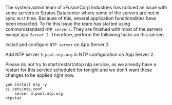 The system admin team of xFusionCorp Industries has noticed an issue with some servers in Stratos Datacenter where some of the servers are not in sync w.r.t time. Because of this, several application functionalities have been impacted. To fix this issue the team has started using common/standard ```NTP servers```. They are finished with most of the servers except ```App Server 2```. Therefore, perform the following tasks on this server:

Install and configure ```NTP server``` on App Server 2.

Add NTP server ```3.pool.ntp.org``` in NTP configuration on App Server 2.

Please do not try to start/restart/stop ntp service, as we already have a restart for this service scheduled for tonight and we don't want these changes to be applied right now.

```
yum install ntp -y
vi /etc/ntp.conf
    server 3.pool.ntp.org
ntpstat
```
